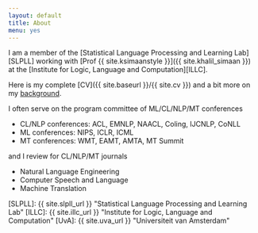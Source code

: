 ```yaml
---
layout: default
title: About
menu: yes
---
```



I am a member of the [Statistical Language Processing and Learning Lab][SLPLL] working with [Prof {{ site.ksimaanstyle }}]({{ site.khalil_simaan }})  at the [Institute for Logic, Language and Computation][ILLC]. 

Here is my complete [CV]({{ site.baseurl }}/{{ site.cv }}) and a bit more on my [background](pages/background).


I often serve on the program committee of ML/CL/NLP/MT conferences

* CL/NLP conferences: ACL, EMNLP, NAACL, Coling, IJCNLP, CoNLL
* ML conferences: NIPS, ICLR, ICML
* MT conferences: WMT, EAMT, AMTA, MT Summit

and I review for CL/NLP/MT journals

* Natural Language Engineering
* Computer Speech and Language
* Machine Translation



[SLPLL]: {{ site.slpll_url }} "Statistical Language Processing and Learning Lab"
[ILLC]: {{ site.illc_url }} "Institute for Logic, Language and Computation"
[UvA]: {{ site.uva_url }} "Universiteit van Amsterdam"
